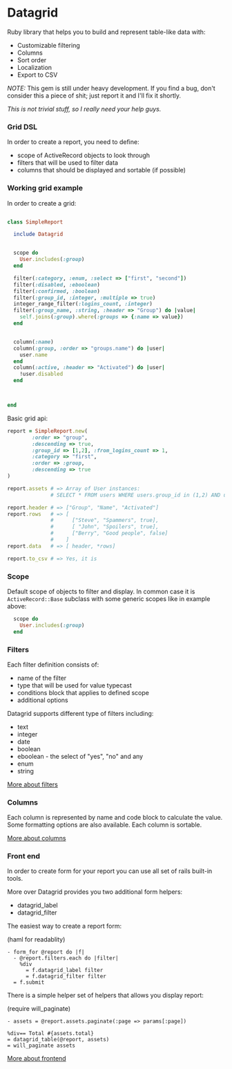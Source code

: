 # Datagrid

Ruby library that helps you to build and represent table-like data with:

* Customizable filtering
* Columns
* Sort order
* Localization
* Export to CSV


*NOTE:* This gem is still under heavy development. If you find a bug, don't consider this a piece of shit; just report it and I'll fix it shortly. 

*This is not trivial stuff, so I really need your help guys.*


### Grid DSL

In order to create a report, you need to define:

* scope of ActiveRecord objects to look through
* filters that will be used to filter data
* columns that should be displayed and sortable (if possible)


### Working grid example

In order to create a grid:

``` ruby

class SimpleReport

  include Datagrid


  scope do
    User.includes(:group)
  end

  filter(:category, :enum, :select => ["first", "second"])
  filter(:disabled, :eboolean)
  filter(:confirmed, :boolean)
  filter(:group_id, :integer, :multiple => true)
  integer_range_filter(:logins_count, :integer)
  filter(:group_name, :string, :header => "Group") do |value|
    self.joins(:group).where(:groups => {:name => value})
  end


  column(:name)
  column(:group, :order => "groups.name") do |user|
    user.name
  end
  column(:active, :header => "Activated") do |user|
    !user.disabled
  end



end


```

Basic grid api:

``` ruby
report = SimpleReport.new(
        :order => "group", 
        :descending => true, 
        :group_id => [1,2], :from_logins_count => 1, 
        :category => "first",
        :order => :group,
        :descending => true
)

report.assets # => Array of User instances: 
              # SELECT * FROM users WHERE users.group_id in (1,2) AND users.logins_count >= 1 AND users.category = 'first' ORDER BY groups.name DESC

report.header # => ["Group", "Name", "Activated"]
report.rows   # => [
              #      ["Steve", "Spammers", true],
              #      [ "John", "Spoilers", true],
              #      ["Berry", "Good people", false]
              #    ]
report.data   # => [ header, *rows]

report.to_csv # => Yes, it is
```

### Scope

Default scope of objects to filter and display.
In common case it is `ActiveRecord::Base` subclass with some generic scopes like in example above:

``` ruby
  scope do
    User.includes(:group)
  end
```

### Filters

Each filter definition consists of:

* name of the filter
* type that will be used for value typecast
* conditions block that applies to defined scope
* additional options

Datagrid supports different type of filters including:

* text
* integer
* date
* boolean
* eboolean - the select of "yes", "no" and any
* enum
* string

[More about filters](https://github.com/bogdan/datagrid/wiki/Filters)


### Columns

Each column is represented by name and code block to calculate the value.
Some formatting options are also available. 
Each column is sortable.

[More about columns](https://github.com/bogdan/datagrid/wiki/Columns) 

### Front end

In order to create form for your report you can use all set of rails built-in tools.

More over Datagrid provides you two additional form helpers:

* datagrid\_label
* datagrid\_filter

The easiest way to create a report form:

(haml for readablity)

``` haml
- form_for @report do |f|
  - @report.filters.each do |filter|
    %div
      = f.datagrid_label filter
      = f.datagrid_filter filter
  = f.submit
```

There is a simple helper set of helpers that allows you display report:

(require will_paginate)

``` haml
- assets = @report.assets.paginate(:page => params[:page])

%div== Total #{assets.total}
= datagrid_table(@report, assets)
= will_paginate assets
```

[More about frontend](https://github.com/bogdan/datagrid/wiki/Frontend)

